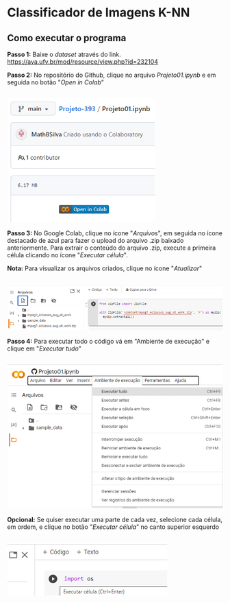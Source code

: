 # Classificador de Imagens K-NN

## Como executar o programa

**Passo 1:** Baixe o *dataset* através do link.
https://ava.ufv.br/mod/resource/view.php?id=232104

**Passo 2:** No repositório do Github, clique no arquivo *Projeto01.ipynb* e em seguida no botão "*Open in Colab*"
##
<img src= "https://github.com/MathBSilva/Projeto-393/blob/a09b8eae4ad55b03668351d59a639eaea9f15d54/instru%C3%A7%C3%B5es/passo2.jpg">

**Passo 3:** No Google Colab, clique no ícone "*Arquivos*", em seguida no ícone destacado de azul para fazer o upload do arquivo .zip baixado anteriormente. Para extrair o conteúdo do arquivo .zip, execute a primeira célula clicando no ícone "*Executar célula*".

**Nota:** Para visualizar os arquivos criados, clique no ícone "*Atualizar*"
##
<img src= "https://github.com/MathBSilva/Projeto-393/blob/098efb95d5fa3e17a8e2c10b4d8f9f709fcf37ae/instru%C3%A7%C3%B5es/passo3.png">

**Passo 4:** Para executar todo o código vá em "Ambiente de execução" e clique em "*Executar tudo*"
##
<img src= "https://github.com/MathBSilva/Projeto-393/blob/4b38d0a4b706ac8d33f9ab5e69ae0ebff2bac7a8/instru%C3%A7%C3%B5es/passo4.jpg">

**Opcional:** Se quiser executar uma parte de cada vez, selecione cada célula, em ordem, e clique no botão "*Executar célula*" no canto superior esquerdo
##
<img src= "https://github.com/MathBSilva/Projeto-393/blob/b781fff4f35a97bb9edc8210a0a12e8402a5f4c9/instru%C3%A7%C3%B5es/opcional.jpg">
